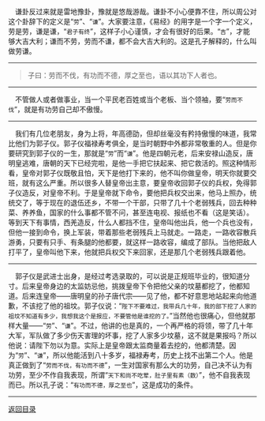 &emsp;谦卦反过来就是雷地豫卦，豫就是悠哉游哉。谦卦不小心便靠不住，所以周公对这个卦辞下的定义是“``劳``”、“``谦``”。大家要注意，《易经》的用字是一个字一个定义，劳是劳，谦是谦，“``君子有终``”，这样子小心谨慎，才会有很好的后果。“``吉``”，才能够大吉大利；谦而不劳，劳而不谦，都不会大吉大利的。这是孔子解释的，什么叫做劳谦。
___
> 子曰：劳而不伐，有功而不德，厚之至也，语以其功下人者也。
___
&emsp;不管做人或者做事业，当一个平民老百姓或当个老板、当个领袖，要“``劳而不伐``”，就是有功劳自己却不傲慢。
___
&emsp;我们有几位老朋友，身为上将，年高德劭，但却丝毫没有矜持傲慢的味道，我常比他们为郭子仪。郭子仪福禄寿考俱全，是当时朝野中外都非常敬重的人。但是你要研究到郭子仪的一生，那就是“``劳``”而“``谦``”。他是四朝元老，后来安禄山造反，唐明皇逃难，唐朝的天下已经完啦，是他一手把它扶起来、把它救活的。照这种情形看，皇帝对郭子仪既敬且怕，天下是他打下来的，他不叫你做皇帝，明天你就要交班，就有这么严重。所以很多人替皇帝出主意，要皇帝收回郭子仪的兵权，免得郭子仪造反，对皇帝不利。于是皇帝就下命令，要他把兵权交出来，他马上照办，统统交了，等于现在的退伍还乡，不带一个干部，只带了几十个老弱残兵，回去种种菜、养养鱼，国家的什么事都不管不问，甚至连电视、报纸也不看（这是笑话）。等到天下有事情，西羌造反，什么人都挡不住，皇帝叫他出兵，他一个兵也没有，但他一接到命令，换上军装，带着那些老弱残兵上马就走。一路走，一路收容散兵游勇，只要有只手、有条腿的他都要，就这样一路收容，编成了部队。当他把敌人打平了，皇帝叫他下来，他就把兵权交下来回家，还是那几个老弱残兵跟着他。
___
&emsp;郭子仪是武进士出身，是经过考选录取的，可以说是正规班毕业的，很知道分寸。后来皇帝身边的太监妨忌他，挑拨皇帝下令把他父亲的坟墓都挖了，他都知道。后来连皇帝——唐明皇的孙子唐代宗——见了他，都不好意思地站起来向他道歉，不该挖了他的祖坟。郭子仪说：“``陛下不要难过，我带兵几十年，我的部下挖了人家的祖坟不知道有多少，我想我这个是报应，不要管他是谁挖的了。``”当然他也很痛心，但他就那样大量——“``劳``”、“``谦``”。不过，他讲的也是真的，一个再严格的将领，带了几十年大军，军队做了多少伤天害理的坏事，挖了人家多少坟墓，这不就是果报吗？所以他说：请陛下勿以为意。实际上是皇帝跟太监商量着去挖的，他都清楚。因为“``劳``”、“``谦``”，所以他能活到八十多岁，福禄寿考，历史上找不出第二个人。他是真正做到了“``劳而不伐，有功而不德``”，一生对国家有那么大的功劳，自己决不认为有功劳，至少不作自我表现，所谓“``天下和尚不吃荤，肚子里有素（数）``”，他不自我表现而已。所以孔子说：“``有功而不德，厚之至也``”，这是成功的条件。
___
[返回目录](../../master/README.md#目录)